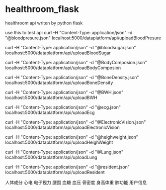 # healthroom_flask
healthroom api writen by python flask

use this to test api
curl  -H "Content-Type: application/json" -d "@bloodpresure.json" localhost:5000/dataplatform/api/uploadBloodPresure

curl  -H "Content-Type: application/json" -d "@bloodsugar.json" localhost:5000/dataplatform/api/uploadBloodSugar

curl  -H "Content-Type: application/json" -d "@BodyComposion.json" localhost:5000/dataplatform/api/uploadBodyComposion

curl  -H "Content-Type: application/json" -d "@BoneDensity.json" localhost:5000/dataplatform/api/uploadBoneDensity

curl  -H "Content-Type: application/json" -d "@BWH.json" localhost:5000/dataplatform/api/uploadBWH

curl  -H "Content-Type: application/json" -d "@ecg.json" localhost:5000/dataplatform/api/uploadEcg

curl  -H "Content-Type: application/json" -d "@ElectronicVision.json" localhost:5000/dataplatform/api/uploadElectronicVision

curl  -H "Content-Type: application/json" -d "@heighweight.json" localhost:5000/dataplatform/api/uploadHeighWeight

curl  -H "Content-Type: application/json" -d "@Lung.json" localhost:5000/dataplatform/api/uploadLung

curl  -H "Content-Type: application/json" -d "@resident.json" localhost:5000/dataplatform/api/uploadResident



人体成分
心电
电子视力
腰围
血糖
血压
骨密度
身高体重
肺功能
用户信息
